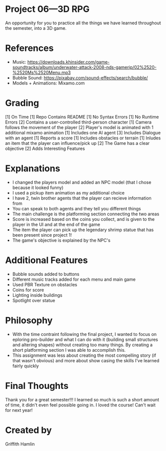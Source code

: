 # Project 06—3D RPG
An opportunity for you to practice all the things we have learned throughout the semester, into a 3D game. 

# References
- Music: https://downloads.khinsider.com/game-soundtracks/album/underwater-attack-2008-nds-gamerip/02%2520-%2520Ms%2520Menu.mp3
- Bubble Sound: https://pixabay.com/sound-effects/search/bubble/
- Models + Animations: Mixamo.com

# Grading
[1] On Time
[1] Repo Contains README
[1] No Syntax Errors
[1] No Runtime Errors
[2] Contains a user-controlled third-person character
[1] Camera follows the movement of the player
[2] Player's model is animated with 1 additional mixamo animation
[1] Includes one AI agent
[3] Includes Dialogue with an agent
[1] Reports a score
[1] Includes obstacles or terrain
[1] Inludes an item that the player can influence/pick up
[2] The Game has a clear objective
[2] Adds Interesting Features

# Explanations
- I changed the players model and added an NPC model (that I chose because it looked funny)
- I used a pickup item animation as my additional choice
- I have 2, twin brother agents that the player can recieve information from
- You can speak to both agents and they tell you different things
- The main challenge is the platforming section connecting the two areas
- Score is increased based on the coins you collect, and is given to the player in the UI and at the end of the game
- The item the player can pick up the legendary shrimp statue that has been present since project 1!
- The game's objective is explained by the NPC's


# Additional Features
- Bubble sounds added to buttons
- Different music tracks added for each menu and main game
- Used PBR Texture on obstacles
- Coins for score
- Lighting inside buildings
- Spotlight over statue

# Philosophy
- With the time contraint following the final project, I wanted to focus on eploring pro-builder and what I can do with it (building small structures and altering shapes) without creating too many things. By creating a short platforming section I was able to accomplish this. 
- This assignment was less about creating the most compelling story (if that wasn't obvious) and more about show casing the skills I've learned fairly quickly

# Final Thoughts
Thank you for a great semester!!! I learned so much is such a short amount of time, it didn't even feel possible going in. I loved the course! Can't wait for next year!


# Created by 
Griffith Hamlin
